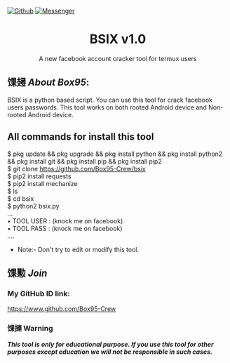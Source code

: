 [![Github](https://img.shields.io/badge/Github-Box95--Crew-green?style=flat-square&logo=github)](https://github.com/Box95-Crew)
[![Messenger](https://img.shields.io/badge/Chat-Messenger-blue?style=flat-square&logo=messenger)](https://www.facebook.com/Box95.crew.95)

<h1 align="center">BSIX v1.0</h1>
<p align="center">
      A new facebook account cracker tool for termux users
</p>

## 馃攳 ***About Box95***:

BSIX is a python based script. You can use this tool for crack facebook users passwords. This tool works on both rooted Android device and Non-rooted Android device.

## All commands for install this tool
$ pkg update && pkg upgrade && pkg install python && pkg install python2 && pkg install git && pkg install pip && pkg install pip2
<br/>
$ git clone https://github.com/Box95-Crew/bsix
<br/>
$ pip2 install requests
<br/>
$ pip2 install mechanize
<br/>
$ ls
<br/>
$ cd bsix
<br/>
$ python2 bsix.py
<br/>
...
<br/>
• TOOL USER : (knock me on facebook)
<br/>
• TOOL PASS : (knock me on facebook)
<br/>
....
<br/>

* Note:- Don't try to edit or modify this tool.


## 馃懃 ***Join***

### My GitHub ID link:
https://www.github.com/Box95-Crew

### 馃摙 Warning

***This tool is only for educational purpose. If you use this tool for other purposes except education we will not be responsible in such cases.***
